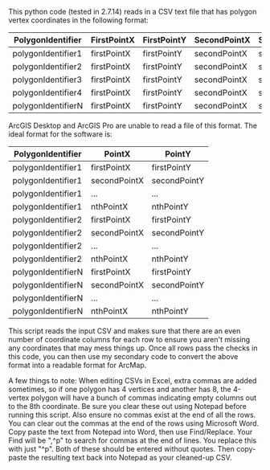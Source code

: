 This python code (tested in 2.7.14) reads in a CSV text file that has polygon vertex coordinates in the following format:

|PolygonIdentifier|FirstPointX|FirstPointY|SecondPointX|SecondPointY|...|nthPointX|nthPointY|
|-----------------|-----------|-----------|------------|------------|---|---------|---------|
|polygonIdentifier1|firstPointX|firstPointY|secondPointX|secondPointY|...|nthPointX|nthPointY|
|polygonIdentifier2|firstPointX|firstPointY|secondPointX|secondPointY|...|nthPointX|nthPointY|
|polygonIdentifier3|firstPointX|firstPointY|secondPointX|secondPointY|...|nthPointX|nthPointY|
|polygonIdentifier4|firstPointX|firstPointY|secondPointX|secondPointY|...|nthPointX|nthPointY|
|polygonIdentifierN|firstPointX|firstPointY|secondPointX|secondPointY|...|nthPointX|nthPointY|

ArcGIS Desktop and ArcGIS Pro are unable to read a file of this format. The ideal format for the software is:

|PolygonIdentifier|PointX|PointY|
|-----------------|------|------|
|polygonIdentifier1|firstPointX|firstPointY|
|polygonIdentifier1|secondPointX|secondPointY|
|polygonIdentifier1|...|...|
|polygonIdentifier1|nthPointX|nthPointY|
|polygonIdentifier2|firstPointX|firstPointY|
|polygonIdentifier2|secondPointX|secondPointY|
|polygonIdentifier2|...|...|
|polygonIdentifier2|nthPointX|nthPointY|
|polygonIdentifierN|firstPointX|firstPointY|
|polygonIdentifierN|secondPointX|secondPointY|
|polygonIdentifierN|...|...|
|polygonIdentifierN|nthPointX|nthPointY|

This script reads the input CSV and makes sure that there are an even number of coordinate columns for each row to ensure you aren't missing any coordinates that may mess things up. Once all rows pass the checks in this code, you can then use my secondary code to convert the above format into a readable format for ArcMap.

A few things to note: When editing CSVs in Excel, extra commas are added sometimes, so if one polygon has 4 vertices and another has 8, the 4-vertex polygon will have a bunch of commas indicating empty columns out to the 8th coordinate. Be sure you clear these out using Notepad before running this script. Also ensure no commas exist at the end of all the rows. You can clear out the commas at the end of the rows using Microsoft Word. Copy paste the text from Notepad into Word, then use Find/Replace. Your Find will be ",^p" to search for commas at the end of lines. You replace this with just "^p". Both of these should be entered without quotes. Then copy-paste the resulting text back into Notepad as your cleaned-up CSV.
